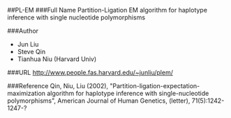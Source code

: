##PL-EM
###Full Name
Partition-Ligation EM algorithm for haplotype inference with single nucleotide polymorphisms

###Author
* Jun Liu
* Steve Qin
* Tianhua Niu (Harvard Univ)

###URL
http://www.people.fas.harvard.edu/~junliu/plem/

###Reference
Qin, Niu, Liu (2002), "Partition-ligation-expectation-maximization algorithm for haplotype inference with single-nucleotide polymorphisms", American Journal of Human Genetics, (letter), 71(5):1242-1247-?


